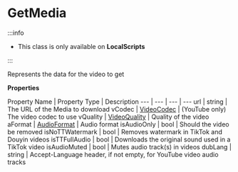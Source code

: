 # GetMedia

:::info

+ This class is only available on **LocalScripts**

:::

Represents the data for the video to get

**Properties**

Property Name | Property Type | Description
--- | --- | --- | ---
url | string | The URL of the Media to download
vCodec | [VideoCodec](./../videocodec/index.md) | (YouTube only) The video codec to use
vQuality | [VideoQuality](./../videoquality/index.md) | Quality of the video
aFormat | [AudioFormat](./../audioformat/index.md) | Audio format
isAudioOnly | bool | Should the video be removed
isNoTTWatermark | bool | Removes watermark in TikTok and Douyin videos
isTTFullAudio | bool | Downloads the original sound used in a TikTok video
isAudioMuted | bool | Mutes audio track(s) in videos
dubLang | string | Accept-Language header, if not empty, for YouTube video audio tracks